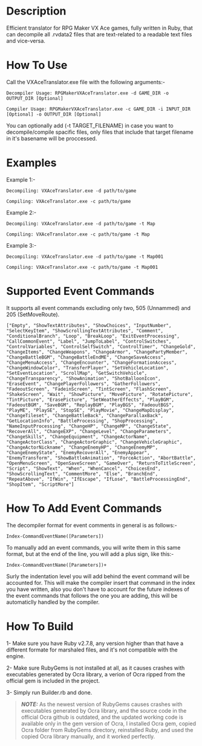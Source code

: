 # Description
Efficient translator for RPG Maker VX Ace games, fully written in Ruby, that can decompile all .rvdata2 files that are text-related to a readable text files and vice-versa.

# How To Use
Call the VXAceTranslator.exe file with the following arguments:-

```Decompiler Usage: RPGMakerVXAceTranslator.exe -d GAME_DIR -o OUTPUT_DIR [Optional]```

```Compiler Usage: RPGMakerVXAceTranslator.exe -c GAME_DIR -i INPUT_DIR [Optional] -o OUTPUT_DIR [Optional]```

You can optionally add (-t TARGET_FILENAME) in case you want to decompile/compile spacific files, only files that include that target filename in it's basename will be proccessed.

# Examples
Example 1:-

```Decompiling: VXAceTranslator.exe -d path/to/game```
  
```Compiling: VXAceTranslator.exe -c path/to/game```

Example 2:-

```Decompiling: VXAceTranslator.exe -d path/to/game -t Map```
  
```Compiling: VXAceTranslator.exe -c path/to/game -t Map```

Example 3:-

```Decompiling: VXAceTranslator.exe -d path/to/game -t Map001```
  
```Compiling: VXAceTranslator.exe -c path/to/game -t Map001```

# Supported Event Commands
It supports all event commands excluding only two, 505 (Unnammed) and 205 (SetMoveRoute).

`["Empty", "ShowTextAttributes", "ShowChoices", "InputNumber", "SelectKeyItem", "ShowScrollingTextAttributes", "Comment", "ConditionalBranch", "Loop", "BreakLoop", "ExitEventProcessing", "CallCommonEvent", "Label", "JumpToLabel", "ControlSwitches", "ControlVariables", "ControlSelfSwitch", "ControlTimer", "ChangeGold", "ChangeItems", "ChangeWeapons", "ChangeArmor", "ChangePartyMember", "ChangeBattleBGM", "ChangeBattleEndME", "ChangeSaveAccess", "ChangeMenuAccess", "ChangeEncounter", "ChangeFormationAccess", "ChangeWindowColor", "TransferPlayer", "SetVehicleLocation", "SetEventLocation", "ScrollMap", "GetSwitchVehicle", "ChangeTransparency", "ShowAnimation", "ShotBalloonIcon", "EraseEvent", "ChangePlayerFollowers", "GatherFollowers", "FadeoutScreen", "FadeinScreen", "TintScreen", "FlashScreen", "ShakeScreen", "Wait", "ShowPicture", "MovePicture", "RotatePicture", "TintPicture", "ErasePicture", "SetWeatherEffects", "PlayBGM", "FadeoutBGM", "SaveBGM", "ReplayBGM", "PlayBGS", "FadeoutBGS", "PlayME", "PlaySE", "StopSE", "PlayMovie", "ChangeMapDisplay", "ChangeTileset", "ChangeBattleBack", "ChangeParallaxBack", "GetLocationInfo", "BattleProcessing", "ShopProcessing", "NameInputProcessing", "ChangeHP", "ChangeMP", "ChangeState", "RecoverAll", "ChangeEXP", "ChangeLevel", "ChangeParameters", "ChangeSkills", "ChangeEquipment", "ChangeActorName", "ChangeActorClass", "ChangeActorGraphic", "ChangeVehicleGraphic", "ChangeActorNickname", "ChangeEnemyHP", "ChangeEnemyMP", "ChangeEnemyState", "EnemyRecoverAll", "EnemyAppear", "EnemyTransform", "ShowBattleAnimation", "ForceAction", "AbortBattle", "OpenMenuScreen", "OpenSaveScreen", "GameOver", "ReturnToTitleScreen", "Script", "ShowText", "When", "WhenCancel", "ChoicesEnd", "ShowScrollingText", "CommentMore", "Else", "BranchEnd", "RepeatAbove", "IfWin", "IfEscape", "IfLose", "BattleProcessingEnd", "ShopItem", "ScriptMore"]`

# How To Add Event Commands
The decompiler format for event comments in general is as follows:-

`Index-CommandEventName([Parameters])`

To manually add an event commands, you will write them in this same format, but at the end of the line, you will add a plus sign, like this:-

`Index-CommandEventName([Parameters])+`

Surly the indentation level you will add behind the event command will be accounted for.
This will make the compiler insert that command in the index you have written, also you don't have to account for the future indexes of the event commands that follows the one you are adding, this will be automaticlly handled by the compiler.

# How To Build
1- Make sure you have Ruby v2.7.8, any version higher than that have a different formate for marshaled files, and it's not compatible with the engine.

2- Make sure RubyGems is not installed at all, as it causes crashes with executables generated by Ocra library, a verion of Ocra ripped from the official gem is included in the project.

3- Simply run Builder.rb and done.

> **_NOTE:_** As the newest version of RubyGems causes crashes with executables generated by Ocra library, and the source code in the official Ocra github is outdated, and the updated working code is available only in the gem version of Ocra, I installed Ocra gem, copied Ocra folder from RubyGems directory, reinstalled Ruby, and used the copied Ocra library manually, and it worked perfectly.
